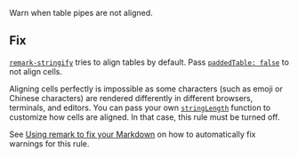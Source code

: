 Warn when table pipes are not aligned.

## Fix

[`remark-stringify`](https://github.com/remarkjs/remark/tree/master/packages/remark-stringify)
tries to align tables by default.
Pass
[`paddedTable: false`](https://github.com/remarkjs/remark/tree/master/packages/remark-stringify#optionspaddedtable)
to not align cells.

Aligning cells perfectly is impossible as some characters (such as emoji or
Chinese characters) are rendered differently in different browsers,
terminals, and editors.
You can pass your own
[`stringLength`](https://github.com/remarkjs/remark/tree/master/packages/remark-stringify#optionsstringlength)
function to customize how cells are aligned.
In that case, this rule must be turned off.

See [Using remark to fix your Markdown](https://github.com/remarkjs/remark-lint#using-remark-to-fix-your-markdown)
on how to automatically fix warnings for this rule.